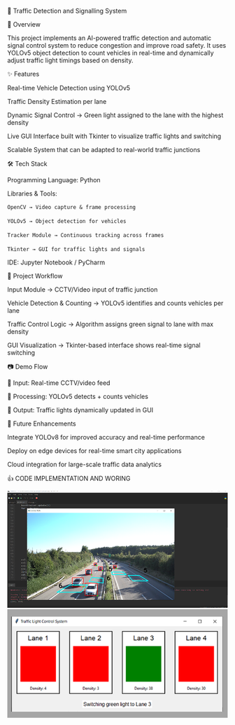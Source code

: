 🚦 Traffic Detection and Signalling System


📌 Overview

This project implements an AI-powered traffic detection and automatic signal control system to reduce congestion and improve road safety.
It uses YOLOv5 object detection to count vehicles in real-time and dynamically adjust traffic light timings based on density.



✨ Features

Real-time Vehicle Detection using YOLOv5

Traffic Density Estimation per lane

Dynamic Signal Control → Green light assigned to the lane with the highest density

Live GUI Interface built with Tkinter to visualize traffic lights and switching

Scalable System that can be adapted to real-world traffic junctions



🛠️ Tech Stack

Programming Language: Python

Libraries & Tools:

    OpenCV → Video capture & frame processing

    YOLOv5 → Object detection for vehicles

    Tracker Module → Continuous tracking across frames
  
    Tkinter → GUI for traffic lights and signals

IDE: Jupyter Notebook / PyCharm



📂 Project Workflow

Input Module → CCTV/Video input of traffic junction

Vehicle Detection & Counting → YOLOv5 identifies and counts vehicles per lane

Traffic Control Logic → Algorithm assigns green signal to lane with max density

GUI Visualization → Tkinter-based interface shows real-time signal switching



📷 Demo Flow

🎥 Input: Real-time CCTV/video feed

🧮 Processing: YOLOv5 detects + counts vehicles

🚦 Output: Traffic lights dynamically updated in GUI



📑 Future Enhancements

Integrate YOLOv8 for improved accuracy and real-time performance

Deploy on edge devices for real-time smart city applications

Cloud integration for large-scale traffic data analytics




👍 CODE IMPLEMENTATION AND WORING 

![Traffic Demo 1](Screenshot%202025-08-30%20114019.png)  
![Traffic Demo 2](Screenshot%202025-08-30%20114035.png)


